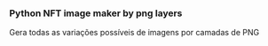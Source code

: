 ### Python NFT image maker by png layers

Gera todas as variações possíveis de imagens por camadas de PNG
